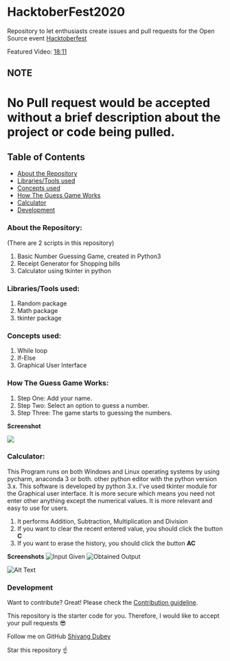 # HacktoberFest2020
Repository to let enthusiasts create issues and pull requests for the Open Source event [Hacktoberfest](https://hacktoberfest.digitalocean.com)

Featured Video: [18:11](https://youtu.be/MHPKIBSgxAA)


## NOTE
# No Pull request would be accepted without a brief description about the project or code being pulled. 

## Table of Contents

-   [About the Repository](#abouttherepository)
-   [Libraries/Tools used](#librariestoolsused)
-   [Concepts used](#conceptsused)
-   [How The Guess Game Works](#howtheguessgameworks)
-   [Calculator](#calculator)
-   [Development](#development)

### About the Repository:
(There are 2 scripts in this repository)
1) Basic Number Guessing Game, created in Python3
2) Receipt Generator for Shopping bills
3) Calculator using tkinter in python
 
### Libraries/Tools used:
1) Random package
2) Math package
3) tkinter package

### Concepts used:
1) While loop
2) If-Else
3) Graphical User Interface

### How The Guess Game Works:
1) Step One: Add your name.
2) Step Two: Select an option to guess a number.
3) Step Three: The game starts to guessing the numbers.

**Screenshot**

![](images/game.jpg)

### Calculator:

This Program runs on both Windows and Linux operating systems by using pycharm, anaconda 3 or both. other python editor with the python version 3.x.
This software is developed by python 3.x.
I've used tkinter module for the Graphical user interface.
It is more secure which means you need not enter other anything except the numerical values.
It is more relevant and easy to use for users.

1) It performs Addition, Subtraction, Multiplication and Division
2) If you want to clear the recent entered value, you should click the button **C**
3) If you want to erase the history, you should click the button **AC**


**Screenshots**
![Input Given](https://github.com/UshasriMavuri1999/HacktoberFest2020/blob/master/images/input.png)
![Obtained Output](https://github.com/UshasriMavuri1999/HacktoberFest2020/blob/master/images/output.png)

![Alt Text](./images/calculator.gif)

### Development

Want to contribute? Great! Please check the [Contribution guideline](https://github.com/shivangdubey/HacktoberFest2020/blob/master/CONTRIBUTING.md).  

This repository is the starter code for you. Therefore, I would like to accept your pull requests 😎

Follow me on GitHub [Shivang Dubey](https://github.com/shivangdubey)

Star this repository :point_up:
